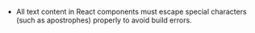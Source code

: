 - All text content in React components must escape special characters (such as apostrophes) properly to avoid build errors.
